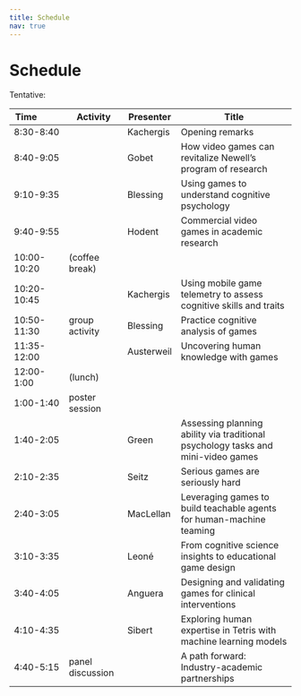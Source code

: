 ```yaml
---
title: Schedule
nav: true
---
```


# Schedule

Tentative:



| Time&nbsp;&nbsp;&nbsp;&nbsp;&nbsp;&nbsp;&nbsp;&nbsp;&nbsp; | Activity         | Presenter  | Title                                                      |
| ------------ | ---------------- | ---------- | ---------------------------------------------------------- |
| 8:30-8:40    |                  | Kachergis  | Opening remarks                                             |
| 8:40-9:05    |                  | Gobet      | How video games can revitalize Newell’s program of research |
| 9:10-9:35    |                  | Blessing   | Using games to understand cognitive psychology              |
| 9:40-9:55    |                  | Hodent     | Commercial video games in academic research                 |
| 10:00-10:20  | (coffee break)   |            |                                                             |
| 10:20-10:45  |                  | Kachergis  | Using mobile game telemetry to assess cognitive skills and traits |
| 10:50-11:30  | group activity   | Blessing   | Practice cognitive analysis of games                        |
| 11:35-12:00  |                  | Austerweil | Uncovering human knowledge with games                       |
| 12:00-1:00   | (lunch)          |            |                                                             |
| 1:00-1:40    | poster session   |            |                                                             |
| 1:40-2:05    |                  | Green      | Assessing planning ability via traditional psychology tasks and mini-video games |
| 2:10-2:35    |                  | Seitz      | Serious games are seriously hard                            |
| 2:40-3:05    |                  | MacLellan  | Leveraging games to build teachable agents for human-machine teaming |
| 3:10-3:35    |                  | Leoné      | From cognitive science insights to educational game design  |
| 3:40-4:05    |                  | Anguera    | Designing and validating games for clinical interventions    |
| 4:10-4:35    |                  | Sibert     | Exploring human expertise in Tetris with machine learning models |
| 4:40-5:15    | panel discussion |            | A path forward: Industry-academic partnerships |
